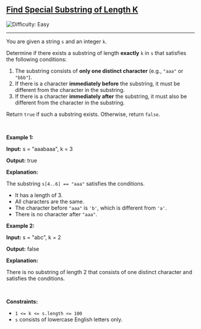 <h2><a href="https://leetcode.com/problems/find-special-substring-of-length-k">Find Special Substring of Length K</a></h2> <img src='https://img.shields.io/badge/Difficulty-Easy-brightgreen' alt='Difficulty: Easy' /><hr><p>You are given a string <code>s</code> and an integer <code>k</code>.</p>

<p>Determine if there exists a <span data-keyword="substring-nonempty">substring</span> of length <strong>exactly</strong> <code>k</code> in <code>s</code> that satisfies the following conditions:</p>

<ol>
	<li>The substring consists of <strong>only one distinct character</strong> (e.g., <code>&quot;aaa&quot;</code> or <code>&quot;bbb&quot;</code>).</li>
	<li>If there is a character <strong>immediately before</strong> the substring, it must be different from the character in the substring.</li>
	<li>If there is a character <strong>immediately after</strong> the substring, it must also be different from the character in the substring.</li>
</ol>

<p>Return <code>true</code> if such a substring exists. Otherwise, return <code>false</code>.</p>

<p>&nbsp;</p>
<p><strong class="example">Example 1:</strong></p>

<div class="example-block">
<p><strong>Input:</strong> <span class="example-io">s = &quot;aaabaaa&quot;, k = 3</span></p>

<p><strong>Output:</strong> <span class="example-io">true</span></p>

<p><strong>Explanation:</strong></p>

<p>The substring <code>s[4..6] == &quot;aaa&quot;</code> satisfies the conditions.</p>

<ul>
	<li>It has a length of 3.</li>
	<li>All characters are the same.</li>
	<li>The character before <code>&quot;aaa&quot;</code> is <code>&#39;b&#39;</code>, which is different from <code>&#39;a&#39;</code>.</li>
	<li>There is no character after <code>&quot;aaa&quot;</code>.</li>
</ul>
</div>

<p><strong class="example">Example 2:</strong></p>

<div class="example-block">
<p><strong>Input:</strong> <span class="example-io">s = &quot;abc&quot;, k = 2</span></p>

<p><strong>Output:</strong> <span class="example-io">false</span></p>

<p><strong>Explanation:</strong></p>

<p>There is no substring of length 2 that consists of one distinct character and satisfies the conditions.</p>
</div>

<p>&nbsp;</p>
<p><strong>Constraints:</strong></p>

<ul>
	<li><code>1 &lt;= k &lt;= s.length &lt;= 100</code></li>
	<li><code>s</code> consists of lowercase English letters only.</li>
</ul>
